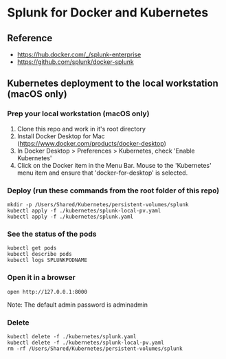 # Splunk for Docker and Kubernetes

## Reference
- https://hub.docker.com/_/splunk-enterprise
- https://github.com/splunk/docker-splunk


## Kubernetes deployment to the local workstation (macOS only)

### Prep your local workstation (macOS only)
1. Clone this repo and work in it's root directory
1. Install Docker Desktop for Mac (https://www.docker.com/products/docker-desktop)
1. In Docker Desktop > Preferences > Kubernetes, check 'Enable Kubernetes'
1. Click on the Docker item in the Menu Bar. Mouse to the 'Kubernetes' menu item and ensure that 'docker-for-desktop' is selected.

### Deploy (run these commands from the root folder of this repo)
~~~
mkdir -p /Users/Shared/Kubernetes/persistent-volumes/splunk
kubectl apply -f ./kubernetes/splunk-local-pv.yaml
kubectl apply -f ./kubernetes/splunk.yaml
~~~

### See the status of the pods
~~~
kubectl get pods
kubectl describe pods
kubectl logs SPLUNKPODNAME
~~~

### Open it in a browser
~~~
open http://127.0.0.1:8000
~~~

Note: The default admin password is adminadmin

### Delete
~~~
kubectl delete -f ./kubernetes/splunk.yaml
kubectl delete -f ./kubernetes/splunk-local-pv.yaml
rm -rf /Users/Shared/Kubernetes/persistent-volumes/splunk
~~~